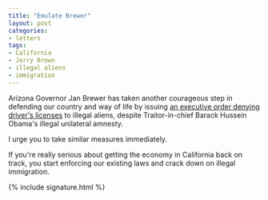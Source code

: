 ```yaml
---
title: "Emulate Brewer"
layout: post
categories:
- letters
tags:
- California
- Jerry Brown
- illegal aliens
- immigration
---
```


Arizona Governor Jan Brewer has taken another courageous step in defending our country and way of life by issuing [an executive order denying driver's licenses](https://www.newsmax.com/Newsfront/AZ-BLCPOLSTL-BNALL-BNCOPY/2012/08/15/id/448729) to illegal aliens, despite Traitor-in-chief Barack Hussein Obama's illegal unilateral amnesty.

I urge you to take similar measures immediately.

If you're really serious about getting the economy in California back on track, you start enforcing our existing laws and crack down on illegal immigration.

{% include signature.html %}
